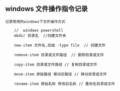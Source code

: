 ## windows 文件操作指令记录

    记录常用的windows下文件操作方式

<!---
created at 2020/09/21
-->

```
    //  windows powershell
    mkdir 目录名  //创建文件夹

    new-item 文件名.后缀 -type file  // 创建文件

    remove-item 目录或文件路径  // 删除目录或文件

    copy-item 目录或文件路径 // 复制目录或文件

    move-item 原始路径 移动后路径 // 移动目录或文件

    rename-item 原始名称 修改后名称 // 重命名目录或文件
```

